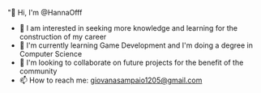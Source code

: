 "👋 Hi, I'm @HannaOfff
- 👀 I am interested in seeking more knowledge and learning for the construction of my career
- 🌱 I'm currently learning Game Development and I'm doing a degree in Computer Science
- 💞️ I'm looking to collaborate on future projects for the benefit of the community
- 📫 How to reach me: giovanasampaio1205@gmail.com

<!---
HannaOfff/HannaOfff is a ✨ special ✨ repository because its `README.md` (this file) appears on your GitHub profile.
You can click the Preview link to take a look at your changes.
--->
